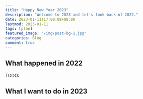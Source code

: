 ```yaml
---
title: "Happy New Year 2023"
description: "Welcome to 2023 and let's look back of 2022."
date: 2023-01-11T17:00:08+08:00
lastmod: 2023-01-11
tags: [plan]
featured_image: "/img/post-bg-1.jpg"
categories: Blog
comment: true
---
```


## What happened in 2022

TODO:

## What I want to do in 2023